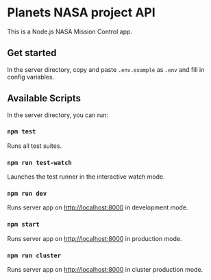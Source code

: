 # Planets NASA project API

This is a Node.js NASA Mission Control app.

## Get started

In the server directory, copy and paste `.env.example` as `.env` and fill in config variables.

## Available Scripts

In the server directory, you can run:

### `npm test`

Runs all test suites.

### `npm run test-watch`

Launches the test runner in the interactive watch mode.

### `npm run dev`

Runs server app on [http://localhost:8000](http://localhost:8000) in development mode.

### `npm start`

Runs server app on [http://localhost:8000](http://localhost:8000) in production mode.

### `npm run cluster`

Runs server app on [http://localhost:8000](http://localhost:8000) in cluster production mode.
